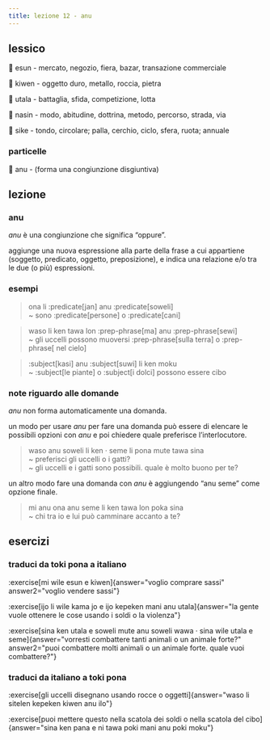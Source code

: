 ```yaml
---
title: lezione 12 - anu
---
```

## lessico
󱤋 esun - mercato, negozio, fiera, bazar, transazione commerciale

󱤛 kiwen - oggetto duro, metallo, roccia, pietra

󱥱 utala - battaglia, sfida, competizione, lotta

󱤿 nasin - modo, abitudine, dottrina, metodo, percorso, strada, via

󱥜 sike - tondo, circolare; palla, cerchio, ciclo, sfera, ruota; annuale


### particelle
󱤇 anu - (forma una congiunzione disgiuntiva)

## lezione
### anu
*anu* è una congiunzione che significa “oppure”.

aggiunge una nuova espressione alla parte della frase a cui appartiene (soggetto, predicato, oggetto, preposizione), e indica una relazione e/o tra le due (o più) espressioni.


### esempi
> ona li :predicate[jan] anu :predicate[soweli] \
> ~ sono :predicate[persone] o :predicate[cani]

> waso li ken tawa lon :prep-phrase[ma] anu :prep-phrase[sewi] \
> ~ gli uccelli possono muoversi :prep-phrase[sulla terra] o :prep-phrase[ nel cielo]

> :subject[kasi] anu :subject[suwi] li ken moku \
> ~ :subject[le piante] o :subject[i dolci] possono essere cibo

### note riguardo alle domande
*anu* non forma automaticamente una domanda.

un modo per usare *anu* per fare una domanda può essere di elencare le possibili opzioni con *anu* e poi chiedere quale preferisce l’interlocutore. 

> waso anu soweli li ken · seme li pona mute tawa sina \
> ~ preferisci gli uccelli o i gatti? \
> ~ gli uccelli e i gatti sono possibili. quale è molto buono per te?

un altro modo fare una domanda con *anu* è aggiungendo “anu seme” come opzione finale. 

> mi anu ona anu seme li ken tawa lon poka sina \
> ~ chi tra io e lui può camminare accanto a te?

## esercizi
### traduci da toki pona a italiano
:exercise[mi wile esun e kiwen]{answer="voglio comprare sassi" answer2="voglio vendere sassi"}

:exercise[ijo li wile kama jo e ijo kepeken mani anu utala]{answer="la gente vuole ottenere le cose usando i soldi o la violenza"}

:exercise[sina ken utala e soweli mute anu soweli wawa · sina wile utala e seme]{answer="vorresti combattere tanti animali o un animale forte?" answer2="puoi combattere molti animali o un animale forte. quale vuoi combattere?"}

### traduci da italiano a toki pona
:exercise[gli uccelli disegnano usando rocce o oggetti]{answer="waso li sitelen kepeken kiwen anu ilo"}

:exercise[puoi mettere questo nella scatola dei soldi o nella scatola del cibo]{answer="sina ken pana e ni tawa poki mani anu poki moku"}
